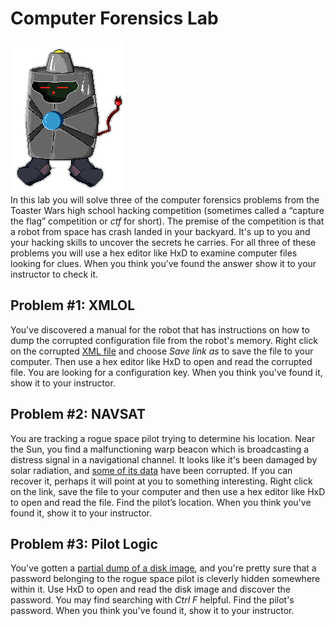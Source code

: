 # Computer Forensics Lab
![ToasterWars.jpg](ToasterWars.jpg)   
In this lab you will solve three of the computer forensics problems from the Toaster Wars high school hacking competition (sometimes called a “capture the flag” competition or *ctf* for short).
The premise of the competition is that a robot from space has crash landed in your backyard. It's up to you and your hacking skills to uncover the secrets he carries. For all three of these problems you will use a hex editor like HxD to examine computer files looking for clues. When you think you’ve found the answer show it to your instructor to check it.

Problem #1: XMLOL
-----------------
You've discovered a manual for the robot that has instructions on how to dump the corrupted configuration file from the robot's memory. Right click on the corrupted [XML file](tmpVrg2Ah.xml) and choose *Save link as* to save the file to your computer. Then use a hex editor like HxD to open and read the corrupted file. You are looking for a configuration key. When you think you've found it, show it to your instructor.

Problem #2: NAVSAT
------------------
You are tracking a rogue space pilot trying to determine his location. Near the Sun, you find a malfunctioning warp beacon which is broadcasting a distress signal in a navigational channel. It looks like it's been damaged by solar radiation, and [some of its data](recovery.zip) have been corrupted. If you can recover it, perhaps it will point at you to something interesting. Right click on the link, save the file to your computer and then use a hex editor like HxD to open and read the file. Find the pilot’s location. When you think you've found it, show it to your instructor.

Problem #3: Pilot Logic
-----------------------
You've gotten a [partial dump of a disk image](pilot_image), and you're pretty sure that a password belonging to the rogue space pilot is cleverly hidden somewhere within it. Use HxD to open and read the disk image and discover the password. You may find searching with *Ctrl F* helpful.
Find the pilot's password. When you think you've found it, show it to your instructor.


